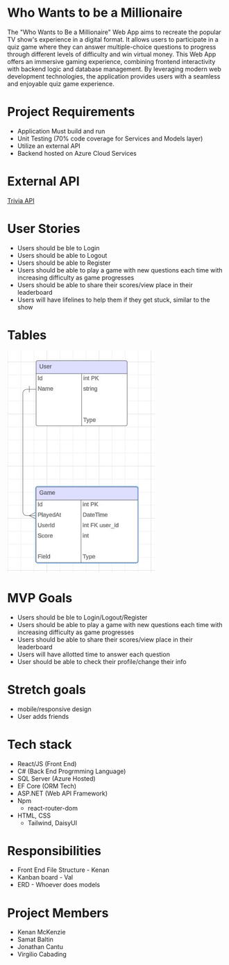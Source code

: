 # Who Wants to be a Millionaire

The "Who Wants to Be a Millionaire" Web App aims to recreate the popular TV show's experience in a digital format. It allows users to participate in a quiz game where they can answer multiple-choice questions to progress through different levels of difficulty and win virtual money. This Web App offers an immersive gaming experience, combining frontend interactivity with backend logic and database management. By leveraging modern web development technologies, the application provides users with a seamless and enjoyable quiz game experience.

# Project Requirements
- Application Must build and run
- Unit Testing (70% code coverage for Services and Models layer)
- Utilize an external API
- Backend hosted on Azure Cloud Services

# External API

[Trivia API](https://the-trivia-api.com/docs/v2/)

# User Stories

- Users should be ble to Login
- Users should be able to Logout
- Users should be able to Register
- Users should be able to play a game with new questions each time with increasing difficulty as game progresses
- Users should be able to share their scores/view place in their leaderboard
- Users will have lifelines to help them if they get stuck, similar to the show

# Tables

 ![ERD](./ERD-240423.jpg)

# MVP Goals

- Users should be ble to Login/Logout/Register
- Users should be able to play a game with new questions each time with increasing difficulty as game progresses
- Users should be able to share their scores/view place in their leaderboard
- Users will have allotted time to answer each question
- User should be able to check their profile/change their info

# Stretch goals

- mobile/responsive design
- User adds friends

# Tech stack

- React/JS (Front End)
- C# (Back End Progrmming Language)
- SQL Server (Azure Hosted)
- EF Core (ORM Tech)
- ASP.NET (Web API Framework)
- Npm 
    - react-router-dom
- HTML, CSS
    - Tailwind, DaisyUI

# Responsibilities

- Front End File Structure - Kenan
- Kanban board - Val
- ERD - Whoever does models

# Project Members

- Kenan McKenzie
- Samat Baltin
- Jonathan Cantu
- Virgilio Cabading
